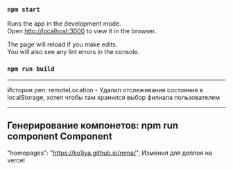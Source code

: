 ### `npm start`

Runs the app in the development mode.\
Open [http://localhost:3000](http://localhost:3000) to view it in the browser.

The page will reload if you make edits.\
You will also see any lint errors in the console.

### `npm run build`

---

Истории реп: remoteLocation - Удалил отслеживания состояния в localStorage,
хотел чтобы там хранился выбор филиала пользователем

---

## Генерирование компонетов: npm run component Component

"homepages": "https://ko1iya.github.io/mma/", Изменил для деплоя на vercel

